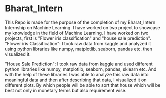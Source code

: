 # Bharat_Intern
This Repo is made for the purpose of the completion of my Bharat_Intern Internship on Machine Learning. I have worked on two project to showcase my knowledge
in the field of Machine Learning. 
I have worked on two projects, first is "Flower iris classification" and "house sale prediction".
"Flower iris Classification":
                             I took raw data from kaggle and analyzed it using python libraries like numpy, matplotlib, seaborn, pandas etc. then visualized it.

"House Sale Prediction": 
                         I took raw data from kaggle and used different python libraries like numpy, matplotlib, seaborn, pandas, sklearn etc. And with the help
                         of these libraries I was able to analyze this raw data into meaningful data and then after describing that data, I visualized it on different plots. 
                         By which people will be able to sort that house which will be best not only in monetary terms but also requirement wise.
